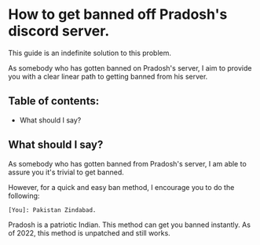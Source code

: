 

# How to get banned off Pradosh's discord server.

This guide is an indefinite solution to this problem.

As somebody who has gotten banned on Pradosh's server, I aim to provide you with a clear linear path to getting banned from his server.


**Table of contents:**
-
- What should I say?


 What should I say?
----


As somebody who has gotten banned from Pradosh's server, I am able to assure you it's trivial to get banned.

However, for a quick and easy ban method, I encourage you to do the following:

```
[You]: Pakistan Zindabad.
```

Pradosh is a patriotic Indian.  This method can get you banned instantly. 
As of 2022, this method is unpatched and still works.

